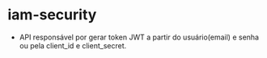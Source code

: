 # iam-security

- API responsável por gerar token JWT a partir do usuário(email) e senha ou pela client_id e client_secret.
